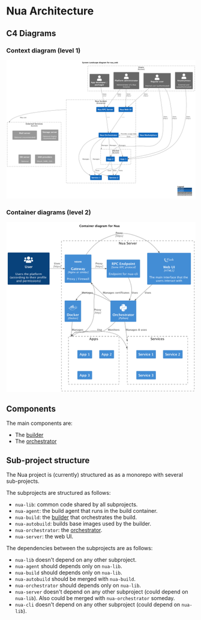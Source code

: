 # Nua Architecture

## C4 Diagrams

### Context diagram (level 1)

![Level 1](../diagrams/c4/level1.png)

### Container diagrams (level 2)

![Level 2](../diagrams/c4/level2.png)


## Components

The main components are:

- The [builder](./builder/)
- The [orchestrator](./orchestrator/)

## Sub-project structure

The Nua project is (currently) structured as as a monorepo with several sub-projects.

The subprojects are structured as follows:

- `nua-lib`: common code shared by all subprojects.
- `nua-agent`: the build agent that runs in the build container.
- `nua-build`: the [builder](./builder/) that orchestrates the build.
- `nua-autobuild`: builds base images used by the builder.
- `nua-orchestrator`: the [orchestrator](./orchestrator/).
- `nua-server`: the web UI.

The dependencies between the subprojects are as follows:

- `nua-lib` doesn't depend on any other subproject.
- `nua-agent` should depends only on `nua-lib`.
- `nua-build` should depends only on `nua-lib`.
- `nua-autobuild` should be merged with `nua-build`.
- `nua-orchestrator` should depends only on `nua-lib`.
- `nua-server` doesn't depend on any other subproject (could depend on `nua-lib`). Also could be merged with `nua-orchestrator` someday.
- `nua-cli` doesn't depend on any other subproject (could depend on `nua-lib`).
